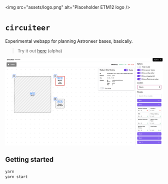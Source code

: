<img src="assets/logo.png" alt="Placeholder ETM12 logo />

# `circuiteer`

Experimental webapp for planning Astroneer bases, basically.

> Try it out [here](https://circuiteer.etm12.moe) (alpha)

![Screenshot](./assets/circuiteer.png)

## Getting started

```sh
yarn
yarn start
```
